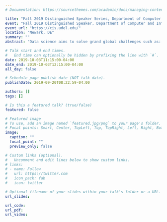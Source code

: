 ```yaml
---
# Documentation: https://sourcethemes.com/academic/docs/managing-content/

title: "Fall 2019 Distinguished Speaker Series, Department of Computer and Information Science, University of Delaware, Massive-scale Analytics"
event: "Fall 2019 Distinguished Speaker, Department of Computer and Information Science, University of Delaware"
event_url: "https://cis.udel.edu/"
location: "Newark, DE"
summary: ""
abstract: "Data science aims to solve grand global challenges such as: detecting and preventing disease in human populations; revealing community structure in large social networks; and improving the resilience of the electric power grid. Unlike traditional applications in computational science and engineering, solving these social problems at scale often raises new challenges because of the sparsity and lack of locality in the data, the need for research on scalable algorithms and architectures, and development of frameworks for solving these real-world problems on high performance computers, and for improved models that capture the noise and bias inherent in the torrential data streams. In this talk, Bader will discuss the opportunities and challenges in massive data science for applications in social sciences, physical sciences, and engineering."

# Talk start and end times.
#   End time can optionally be hidden by prefixing the line with `#`.
date: 2019-10-03T11:15:00-04:00
date_end: 2019-10-03T12:15:00-04:00
all_day: false

# Schedule page publish date (NOT talk date).
publishDate: 2019-09-20T08:22:59-04:00

authors: []
tags: []

# Is this a featured talk? (true/false)
featured: false

# Featured image
# To use, add an image named `featured.jpg/png` to your page's folder. 
# Focal points: Smart, Center, TopLeft, Top, TopRight, Left, Right, BottomLeft, Bottom, BottomRight.
image:
  caption: ""
  focal_point: ""
  preview_only: false

# Custom links (optional).
#   Uncomment and edit lines below to show custom links.
# links:
# - name: Follow
#   url: https://twitter.com
#   icon_pack: fab
#   icon: twitter

# Optional filename of your slides within your talk's folder or a URL.
url_slides:

url_code:
url_pdf:
url_video:

# Markdown Slides (optional).
#   Associate this talk with Markdown slides.
#   Simply enter your slide deck's filename without extension.
#   E.g. `slides = "example-slides"` references `content/slides/example-slides.md`.
#   Otherwise, set `slides = ""`.
slides: ""

# Projects (optional).
#   Associate this post with one or more of your projects.
#   Simply enter your project's folder or file name without extension.
#   E.g. `projects = ["internal-project"]` references `content/project/deep-learning/index.md`.
#   Otherwise, set `projects = []`.
projects: []
---
```


## Biography ##

**David A. Bader** is a Distinguished Professor in the Department of
Computer Science at New Jersey Institute of Technology. Prior to this,
he served as founding Professor and Chair of the School of
Computational Science and Engineering, College of Computing, at
Georgia Institute of Technology. He is a Fellow of the IEEE, AAAS, and
SIAM, and advises the White House, most recently on the National
Strategic Computing Initiative (NSCI). Dr. Bader is a leading expert
in solving global grand challenges in science, engineering, computing,
and data science. His interests are at the intersection of
high-performance computing and real-world applications, including
cybersecurity, massive-scale analytics, and computational genomics,
and he has co-authored over 230 articles in peer-reviewed journals and
conferences. Dr. Bader has served as a lead scientist in several DARPA
programs including High Productivity Computing Systems (HPCS) with
IBM, Ubiquitous High Performance Computing (UHPC) with NVIDIA, Anomaly
Detection at Multiple Scales (ADAMS), Power Efficiency Revolution For
Embedded Computing Technologies (PERFECT), Hierarchical Identify
Verify Exploit (HIVE), and Software-Defined Hardware (SDH). He has
also served as Director of the Sony-Toshiba-IBM Center of Competence
for the Cell Broadband Engine Processor. Bader is a cofounder of the
Graph500 List for benchmarking “Big Data” computing platforms. Bader
is recognized as a “RockStar” of High Performance Computing by
InsideHPC and as HPCwire’s People to Watch in 2012 and 2014. In April
2019, Bader was awarded an NVIDIA AI Lab (NVAIL) award, and in July
2019, Bader received a Facebook Research AI Hardware/Software
Co-Design award.
